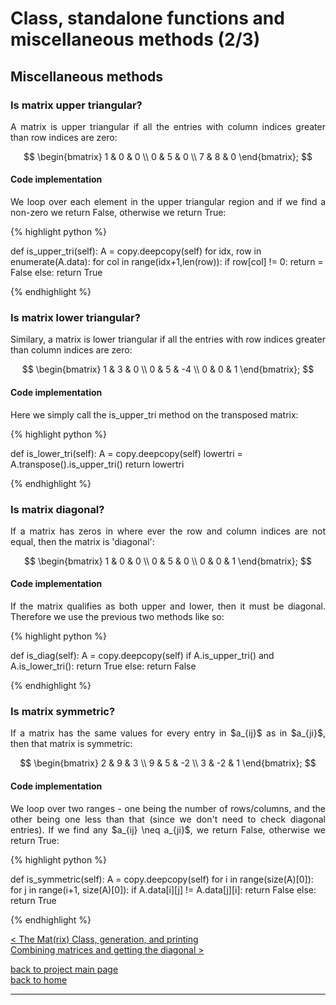 # Class, standalone functions and miscellaneous methods (2/3)
## Miscellaneous methods 
### Is matrix upper triangular?
<div style="text-align: justify">
<p>A matrix is upper triangular if all the entries with column indices greater
than row indices are zero:</p>

$$
  \begin{bmatrix}
  1 & 0 & 0 \\
  0 & 5 & 0 \\
  7 & 8 & 0
  \end{bmatrix};
$$

</div>

#### Code implementation
<div style="text-align: justify">
<p>We loop over each element in the upper triangular region and if we find a
non-zero we return False, otherwise we return True:</p>
</div>

{% highlight python %}

def is_upper_tri(self):
    A = copy.deepcopy(self)
    for idx, row in enumerate(A.data):
        for col in range(idx+1,len(row)):
            if row[col] != 0:
                return = False
    else:
        return True

{% endhighlight %}

### Is matrix lower triangular?
<div style="text-align: justify">
<p>Similary, a matrix is lower triangular if all the entries with row
indices greater than column indices are zero:</p>

$$
  \begin{bmatrix}
  1 & 3 & 0 \\
  0 & 5 & -4 \\
  0 & 0 & 1 
  \end{bmatrix};
$$

</div>

#### Code implementation
<div style="text-align: justify">
<p>Here we simply call the is_upper_tri method on the transposed matrix:</p>
</div>

{% highlight python %}

def is_lower_tri(self):
    A = copy.deepcopy(self)
    lowertri = A.transpose().is_upper_tri()
    return lowertri

{% endhighlight %}

### Is matrix diagonal?
<div style="text-align: justify">
<p>If a matrix has zeros in where ever the row and column indices are not
equal, then the matrix is 'diagonal':</p>

$$
  \begin{bmatrix}
  1 & 0 & 0 \\
  0 & 5 & 0 \\
  0 & 0 & 1
  \end{bmatrix};
$$

</div>

#### Code implementation
<div style="text-align: justify">
<p>If the matrix qualifies as both upper and lower, then it must be diagonal.
Therefore we use the previous two methods like so:</p>
</div>

{% highlight python %}

def is_diag(self):
    A = copy.deepcopy(self)
    if A.is_upper_tri() and A.is_lower_tri():
        return True
    else:
        return False

{% endhighlight %}

### Is matrix symmetric?
<div style="text-align: justify">
<p>If a matrix has the same values for every entry in $a_{ij}$ as in $a_{ji}$,
then that matrix is symmetric:</p>

$$
  \begin{bmatrix}
  2 & 9 & 3 \\
  9 & 5 & -2 \\
  3 & -2 & 1
  \end{bmatrix};
$$

</div>

#### Code implementation
<div style="text-align: justify">
<p>We loop over two ranges - one being the number of rows/columns, and the
other being one less than that (since we don't need to check diagonal entries).
If we find any $a_{ij} \neq a_{ji}$, we return False, otherwise we return
True:</p>
</div>

{% highlight python %}

def is_symmetric(self):
    A = copy.deepcopy(self)
    for i in range(size(A)[0]):
        for j in range(i+1, size(A)[0]):
            if A.data[i][j] != A.data[j][i]:
                return False
    else:
        return True

{% endhighlight %}

[< The Mat(rix) Class, generation, and printing](./class_and_standalone_functions_-_class_gen_print.md)\
[Combining matrices and getting the diagonal >](./class_and_standalone_functions_-_comb_diag.md)

[back to project main page](./numpy_from_scratch.md)\
[back to home](../index.md)

---
<script src="https://utteranc.es/client.js"
        repo="Matt-A-Bennett/Matt-A-Bennett.github.io"
        issue-term="https://matt-a-bennett.github.io/numpy_from_scratch/class_and_standalone_functions.html"
        theme="github-light"
        crossorigin="anonymous"
        async>
</script>


